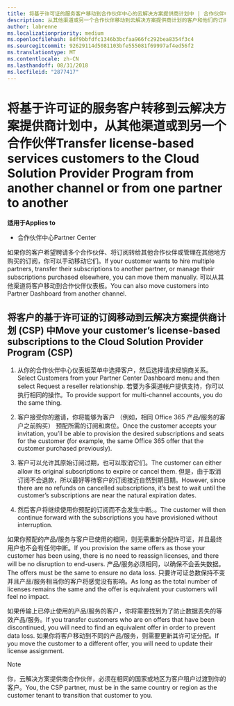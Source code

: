 ```yaml
---
title: 将基于许可证的服务客户移动到合作伙伴中心的云解决方案提供商计划中 | 合作伙伴中心
description: 从其他渠道或另一个合作伙伴移动到云解决方案提供商计划的客户和他们的订阅。
author: labrenne
ms.localizationpriority: medium
ms.openlocfilehash: 8df9bbfdfc1346b3bcfaa966fc292bea8354f3c4
ms.sourcegitcommit: 92629114d5081103bfe555081f69997af4ed56f2
ms.translationtype: MT
ms.contentlocale: zh-CN
ms.lasthandoff: 08/31/2018
ms.locfileid: "2877417"
---
```

# <a name="transfer-license-based-services-customers-to-the-cloud-solution-provider-program-from-another-channel-or-from-one-partner-to-another"></a><span data-ttu-id="5aad8-103">将基于许可证的服务客户转移到云解决方案提供商计划中，从其他渠道或到另一个合作伙伴</span><span class="sxs-lookup"><span data-stu-id="5aad8-103">Transfer license-based services customers to the Cloud Solution Provider Program from another channel or from one partner to another</span></span>

**<span data-ttu-id="5aad8-104">适用于</span><span class="sxs-lookup"><span data-stu-id="5aad8-104">Applies to</span></span>**

-  <span data-ttu-id="5aad8-105">合作伙伴中心</span><span class="sxs-lookup"><span data-stu-id="5aad8-105">Partner Center</span></span>

<span data-ttu-id="5aad8-106">如果你的客户希望聘请多个合作伙伴、将订阅转给其他合作伙伴或管理在其他地方购买的订阅，你可以手动移动它们。</span><span class="sxs-lookup"><span data-stu-id="5aad8-106">If your customer wants to hire multiple partners, transfer their subscriptions to another partner, or manage their subscriptions purchased elsewhere, you can move them manually.</span></span> <span data-ttu-id="5aad8-107">可以从其他渠道将客户移动到合作伙伴仪表板。</span><span class="sxs-lookup"><span data-stu-id="5aad8-107">You can also move customers into Partner Dashboard from another channel.</span></span>

## <a name="move-your-customers-license-based-subscriptions-to-the-cloud-solution-provider-program-csp"></a><span data-ttu-id="5aad8-108">将客户的基于许可证的订阅移动到云解决方案提供商计划 (CSP) 中</span><span class="sxs-lookup"><span data-stu-id="5aad8-108">Move your customer’s license-based subscriptions to the Cloud Solution Provider Program (CSP)</span></span>

1. <span data-ttu-id="5aad8-109">从你的合作伙伴中心仪表板菜单中选择客户，然后选择请求经销商关系。</span><span class="sxs-lookup"><span data-stu-id="5aad8-109">Select Customers from your Partner Center Dashboard menu and then select Request a reseller relationship.</span></span> <span data-ttu-id="5aad8-110">若要为多渠道帐户提供支持，你可以执行相同的操作。</span><span class="sxs-lookup"><span data-stu-id="5aad8-110">To provide support for multi-channel accounts, you do the same thing.</span></span>

2.  <span data-ttu-id="5aad8-111">客户接受你的邀请，你将能够为客户 （例如，相同 Office 365 产品/服务的客户之前购买） 预配所需的订阅和席位。</span><span class="sxs-lookup"><span data-stu-id="5aad8-111">Once the customer accepts your invitation, you’ll be able to provision the desired subscriptions and seats for the customer (for example, the same Office 365 offer that the customer purchased previously).</span></span>

3. <span data-ttu-id="5aad8-112">客户可以允许其原始订阅过期，也可以取消它们。</span><span class="sxs-lookup"><span data-stu-id="5aad8-112">The customer can either allow its original subscriptions to expire or cancel them.</span></span> <span data-ttu-id="5aad8-113">但是，由于取消订阅不会退款，所以最好等待客户的订阅接近自然到期日期。</span><span class="sxs-lookup"><span data-stu-id="5aad8-113">However, since there are no refunds on cancelled subscriptions, it’s best to wait until the customer’s subscriptions are near the natural expiration dates.</span></span>

4. <span data-ttu-id="5aad8-114">然后客户将继续使用你预配的订阅而不会发生中断。。</span><span class="sxs-lookup"><span data-stu-id="5aad8-114">The customer will then continue forward with the subscriptions you have provisioned without interruption.</span></span>


<span data-ttu-id="5aad8-115">如果你预配的产品/服务与客户已使用的相同，则无需重新分配许可证，并且最终用户也不会有任何中断。</span><span class="sxs-lookup"><span data-stu-id="5aad8-115">If you provision the same offers as those your customer has been using, there is no need to reassign licenses, and there will be no disruption to end-users.</span></span> <span data-ttu-id="5aad8-116">产品/服务必须相同，以确保不会丢失数据。</span><span class="sxs-lookup"><span data-stu-id="5aad8-116">The offers must be the same to ensure no data loss.</span></span> <span data-ttu-id="5aad8-117">只要许可证总数保持不变并且产品/服务相当你的客户将感觉没有影响。</span><span class="sxs-lookup"><span data-stu-id="5aad8-117">As long as the total number of licenses remains the same and the offer is equivalent your customers will feel no impact.</span></span>

<span data-ttu-id="5aad8-118">如果传输上已停止使用的产品/服务的客户，你将需要找到为了防止数据丢失的等效产品/服务。</span><span class="sxs-lookup"><span data-stu-id="5aad8-118">If you transfer customers who are on offers that have been discontinued, you will need to find an equivalent offer in order to prevent data loss.</span></span> <span data-ttu-id="5aad8-119">如果你将客户移动到不同的产品/服务，则需要更新其许可证分配。</span><span class="sxs-lookup"><span data-stu-id="5aad8-119">If you move the customer to a different offer, you will need to update their license assignment.</span></span>

>[!NOTE]
><span data-ttu-id="5aad8-120">你，云解决方案提供商合作伙伴，必须在相同的国家或地区为客户租户过渡到你的客户。</span><span class="sxs-lookup"><span data-stu-id="5aad8-120">You, the CSP partner, must be in the same country or region as the customer tenant to transition that customer to you.</span></span> 



